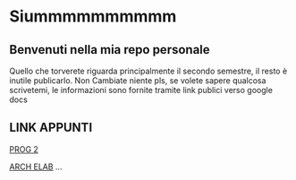 # Siummmmmmmmmm
## Benvenuti nella mia repo personale

Quello che torverete riguarda principalmente il secondo semestre, il resto è inutile publicarlo.
Non Cambiate niente pls, se volete sapere qualcosa scrivetemi,
le informazioni sono fornite tramite link publici verso google docs

## LINK APPUNTI
[PROG 2](https://docs.google.com/document/d/1HgSItuF_dtx4Uf8tVKB-kT5dRAEclo5WALI2UsVFs5A/)

[ARCH ELAB](https://docs.google.com/document/d/1CVY9kO64jYGJ1sEM_ONlc-DGv0lMOvjYKfM5P2io1xI)
...
